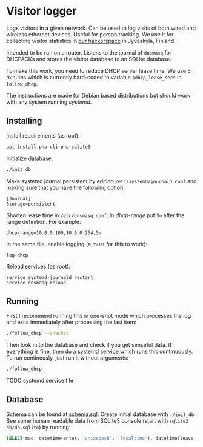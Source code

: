 <!-- -*- mode: markdown; -*- -->

# Visitor logger

Logs visitors in a given network. Can be used to log visits of both
wired and wireless ethernet devices. Useful for person tracking. We
use it for collecting visitor statistics in
[our hackerspace](http://jkl.hacklab.fi) in Jyväskylä, Finland.

Intended to be run on a router. Listens to the journal of `dnsmasq`
for DHCPACKs and stores the visitor database to an SQLite database.

To make this work, you need to reduce DHCP server lease time. We use 5
minutes which is currently hard-coded to variable `$dhcp_lease_secs`
in `follow_dhcp`.

The instructions are made for Debian based distributions but should
work with any system running *systemd*.

## Installing

Install requirements (as root):

```sh
apt install php-cli php-sqlite3
```

Initialize database:

```sh
./init_db
```

Make systemd journal persistent by editing
`/etc/systemd/journald.conf` and making sure that you have the
following option:

	[Journal]
	Storage=persistent

Shorten lease time in `/etc/dnsmasq.conf`. In *dhcp-range* put `5m`
after the range definition. For example:

	dhcp-range=10.0.0.100,10.0.0.254,5m

In the same file, enable logging (a must for this to work):

	log-dhcp

Reload services (as root):

	service systemd-journald restart
	service dnsmasq reload

## Running

First I recommend running this in one-shot mode which processes the
log and exits immediately after processing the last item:

```sh
./follow_dhcp --oneshot
```

Then look in to the database and check if you get senseful data. If
everything is fine, then do a systemd service which runs this
continuously. To run continously, just run it without arguments:

```sh
./follow_dhcp
```

TODO systemd service file

## Database

Schema can be found at [schema.sql](schema.sql). Create initial
database with `./init_db`. See some human readable data from SQLite3
console (start with `sqlite3 db/db.sqlite`) by running:

```sql
SELECT mac, datetime(enter, 'unixepoch', 'localtime'), datetime(leave, 'unixepoch', 'localtime'), hostname FROM visit;
```

